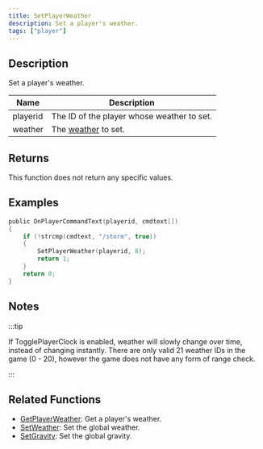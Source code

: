 ```yaml
---
title: SetPlayerWeather
description: Set a player's weather.
tags: ["player"]
---
```


## Description

Set a player's weather.

| Name     | Description                                    |
| -------- | ---------------------------------------------- |
| playerid | The ID of the player whose weather to set.     |
| weather  | The [weather](../resources/weatherid) to set.  |

## Returns

This function does not return any specific values.

## Examples

```c
public OnPlayerCommandText(playerid, cmdtext[])
{
    if (!strcmp(cmdtext, "/storm", true))
    {
        SetPlayerWeather(playerid, 8);
        return 1;
    }
    return 0;
}
```

## Notes

:::tip

If TogglePlayerClock is enabled, weather will slowly change over time, instead of changing instantly. There are only valid 21 weather IDs in the game (0 - 20), however the game does not have any form of range check.

:::

## Related Functions

- [GetPlayerWeather](GetPlayerWeather): Get a player's weather.
- [SetWeather](SetWeather): Set the global weather.
- [SetGravity](SetGravity): Set the global gravity.
